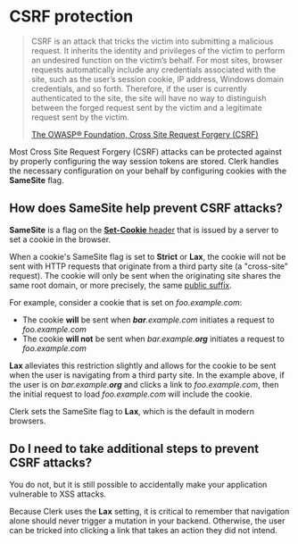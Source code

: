 # CSRF protection

> CSRF is an attack that tricks the victim into submitting a malicious request. It inherits the identity and privileges of the victim to perform an undesired function on the victim’s behalf. For most sites, browser requests automatically include any credentials associated with the site, such as the user’s session cookie, IP address, Windows domain credentials, and so forth. Therefore, if the user is currently authenticated to the site, the site will have no way to distinguish between the forged request sent by the victim and a legitimate request sent by the victim.
>
> [The OWASP® Foundation, Cross Site Request Forgery \(CSRF\)](https://owasp.org/www-community/attacks/xss/)

Most Cross Site Request Forgery \(CSRF\) attacks can be protected against by properly configuring the way session tokens are stored. Clerk handles the necessary configuration on your behalf by configuring cookies with the **SameSite** flag.

## How does SameSite help prevent CSRF attacks?

**SameSite** is a flag on the [**Set-Cookie** header](https://developer.mozilla.org/en-US/docs/Web/HTTP/Headers/Set-Cookie) that is issued by a server to set a cookie in the browser.

When a cookie's SameSite flag is set to **Strict** or **Lax**, the cookie will not be sent with HTTP requests that originate from a third party site \(a "cross-site" request\). The cookie will only be sent when the originating site shares the same root domain, or more precisely, the same [public suffix](https://publicsuffix.org/).

For example, consider a cookie that is set on _foo.example.com_:

* The cookie **will** be sent when _**bar**.example.com_ initiates a request to _foo.example.com_
* The cookie **will not** be sent when _bar.example.**org**_ initiates a request to _foo.example.com_

**Lax** alleviates this restriction slightly and allows for the cookie to be sent when the user is navigating from a third party site. In the example above, if the user is on _bar.example.**org**_ and clicks a link to _foo.example.com_, then the initial request to load _foo.example.com_ will include the cookie.

Clerk sets the SameSite flag to **Lax**, which is the default in modern browsers.

## Do I need to take additional steps to prevent CSRF attacks?

You do not, but it is still possible to accidentally make your application vulnerable to XSS attacks.

Because Clerk uses the **Lax** setting, it is critical to remember that navigation alone should never trigger a mutation in your backend. Otherwise, the user can be tricked into clicking a link that takes an action they did not intend.

